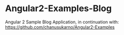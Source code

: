 # Angular2-Examples-Blog
Angular 2 Sample Blog Application, in continuation with: https://github.com/chanusukarno/Angular2-Examples
